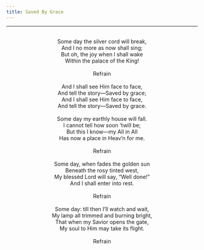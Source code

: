 ```yaml
---
title: Saved By Grace
---
```


---
<center>
<br/>
Some day the silver cord will break,<br/>
And I no more as now shall sing;<br/>
But oh, the joy when I shall wake<br/>
Within the palace of the King!<br/>
<br/>
Refrain<br/>
<br/>
And I shall see Him face to face,<br/>
And tell the story—Saved by grace;<br/>
And I shall see Him face to face,<br/>
And tell the story—Saved by grace.<br/>
<br/>
Some day my earthly house will fall.<br/>
I cannot tell how soon ’twill be;<br/>
But this I know—my All in All<br/>
Has now a place in Heav’n for me.<br/>
<br/>
Refrain<br/>
<br/>
Some day, when fades the golden sun<br/>
Beneath the rosy tinted west,<br/>
My blessèd Lord will say, “Well done!”<br/>
And I shall enter into rest.<br/>
<br/>
Refrain<br/>
<br/>
Some day: till then I’ll watch and wait,<br/>
My lamp all trimmed and burning bright,<br/>
That when my Savior opens the gate,<br/>
My soul to Him may take its flight.<br/>
<br/>
Refrain<br/>

</center>